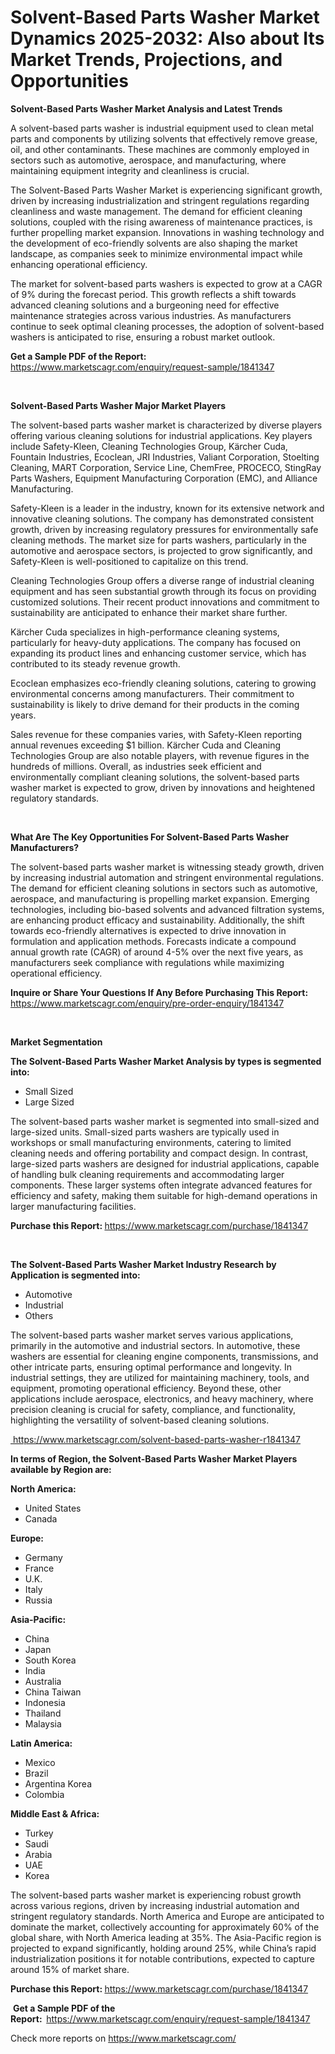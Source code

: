 <p><h1>Solvent-Based Parts Washer Market Dynamics 2025-2032: Also about Its Market Trends, Projections, and Opportunities</h1></p><p><strong>Solvent-Based Parts Washer Market Analysis and Latest Trends</strong></p>
<p><p>A solvent-based parts washer is industrial equipment used to clean metal parts and components by utilizing solvents that effectively remove grease, oil, and other contaminants. These machines are commonly employed in sectors such as automotive, aerospace, and manufacturing, where maintaining equipment integrity and cleanliness is crucial. </p><p>The Solvent-Based Parts Washer Market is experiencing significant growth, driven by increasing industrialization and stringent regulations regarding cleanliness and waste management. The demand for efficient cleaning solutions, coupled with the rising awareness of maintenance practices, is further propelling market expansion. Innovations in washing technology and the development of eco-friendly solvents are also shaping the market landscape, as companies seek to minimize environmental impact while enhancing operational efficiency.</p><p>The market for solvent-based parts washers is expected to grow at a CAGR of 9% during the forecast period. This growth reflects a shift towards advanced cleaning solutions and a burgeoning need for effective maintenance strategies across various industries. As manufacturers continue to seek optimal cleaning processes, the adoption of solvent-based washers is anticipated to rise, ensuring a robust market outlook.</p></p>
<p><strong>Get a Sample PDF of the Report:&nbsp;</strong> <a href="https://www.marketscagr.com/enquiry/request-sample/1841347?utm_campaign=3271&utm_medium=2&utm_source=Github&utm_content=ia&utm_term=12042025&utm_id=solvent-based-parts-washer">https://www.marketscagr.com/enquiry/request-sample/1841347</a></p>
<p>&nbsp;</p>
<p><strong>Solvent-Based Parts Washer Major Market Players</strong></p>
<p><p>The solvent-based parts washer market is characterized by diverse players offering various cleaning solutions for industrial applications. Key players include Safety-Kleen, Cleaning Technologies Group, Kärcher Cuda, Fountain Industries, Ecoclean, JRI Industries, Valiant Corporation, Stoelting Cleaning, MART Corporation, Service Line, ChemFree, PROCECO, StingRay Parts Washers, Equipment Manufacturing Corporation (EMC), and Alliance Manufacturing.</p><p>Safety-Kleen is a leader in the industry, known for its extensive network and innovative cleaning solutions. The company has demonstrated consistent growth, driven by increasing regulatory pressures for environmentally safe cleaning methods. The market size for parts washers, particularly in the automotive and aerospace sectors, is projected to grow significantly, and Safety-Kleen is well-positioned to capitalize on this trend.</p><p>Cleaning Technologies Group offers a diverse range of industrial cleaning equipment and has seen substantial growth through its focus on providing customized solutions. Their recent product innovations and commitment to sustainability are anticipated to enhance their market share further.</p><p>Kärcher Cuda specializes in high-performance cleaning systems, particularly for heavy-duty applications. The company has focused on expanding its product lines and enhancing customer service, which has contributed to its steady revenue growth.</p><p>Ecoclean emphasizes eco-friendly cleaning solutions, catering to growing environmental concerns among manufacturers. Their commitment to sustainability is likely to drive demand for their products in the coming years.</p><p>Sales revenue for these companies varies, with Safety-Kleen reporting annual revenues exceeding $1 billion. Kärcher Cuda and Cleaning Technologies Group are also notable players, with revenue figures in the hundreds of millions. Overall, as industries seek efficient and environmentally compliant cleaning solutions, the solvent-based parts washer market is expected to grow, driven by innovations and heightened regulatory standards.</p></p>
<p>&nbsp;</p>
<p><strong>What Are The Key Opportunities For Solvent-Based Parts Washer Manufacturers?</strong></p>
<p><p>The solvent-based parts washer market is witnessing steady growth, driven by increasing industrial automation and stringent environmental regulations. The demand for efficient cleaning solutions in sectors such as automotive, aerospace, and manufacturing is propelling market expansion. Emerging technologies, including bio-based solvents and advanced filtration systems, are enhancing product efficacy and sustainability. Additionally, the shift towards eco-friendly alternatives is expected to drive innovation in formulation and application methods. Forecasts indicate a compound annual growth rate (CAGR) of around 4-5% over the next five years, as manufacturers seek compliance with regulations while maximizing operational efficiency.</p></p>
<p><strong>Inquire or Share Your Questions If Any Before Purchasing This Report:</strong> <a href="https://www.marketscagr.com/enquiry/pre-order-enquiry/1841347?utm_campaign=3271&utm_medium=2&utm_source=Github&utm_content=ia&utm_term=12042025&utm_id=solvent-based-parts-washer">https://www.marketscagr.com/enquiry/pre-order-enquiry/1841347</a></p>
<p>&nbsp;</p>
<p><strong>Market Segmentation</strong></p>
<p><strong>The Solvent-Based Parts Washer Market Analysis by types is segmented into:</strong></p>
<p><ul><li>Small Sized</li><li>Large Sized</li></ul></p>
<p><p>The solvent-based parts washer market is segmented into small-sized and large-sized units. Small-sized parts washers are typically used in workshops or small manufacturing environments, catering to limited cleaning needs and offering portability and compact design. In contrast, large-sized parts washers are designed for industrial applications, capable of handling bulk cleaning requirements and accommodating larger components. These larger systems often integrate advanced features for efficiency and safety, making them suitable for high-demand operations in larger manufacturing facilities.</p></p>
<p><strong>Purchase this Report:&nbsp;</strong><a href="https://www.marketscagr.com/purchase/1841347?utm_campaign=3271&utm_medium=2&utm_source=Github&utm_content=ia&utm_term=12042025&utm_id=solvent-based-parts-washer">https://www.marketscagr.com/purchase/1841347</a></p>
<p>&nbsp;</p>
<p><strong>The Solvent-Based Parts Washer Market Industry Research by Application is segmented into:</strong></p>
<p><ul><li>Automotive</li><li>Industrial</li><li>Others</li></ul></p>
<p><p>The solvent-based parts washer market serves various applications, primarily in the automotive and industrial sectors. In automotive, these washers are essential for cleaning engine components, transmissions, and other intricate parts, ensuring optimal performance and longevity. In industrial settings, they are utilized for maintaining machinery, tools, and equipment, promoting operational efficiency. Beyond these, other applications include aerospace, electronics, and heavy machinery, where precision cleaning is crucial for safety, compliance, and functionality, highlighting the versatility of solvent-based cleaning solutions.</p></p>
<p><a href="https://www.marketscagr.com/solvent-based-parts-washer-r1841347?utm_campaign=3271&utm_medium=2&utm_source=Github&utm_content=ia&utm_term=12042025&utm_id=solvent-based-parts-washer">&nbsp;https://www.marketscagr.com/solvent-based-parts-washer-r1841347</a></p>
<p><strong>In terms of Region, the Solvent-Based Parts Washer Market Players available by Region are:</strong></p>
<p>
    <p> <strong> North America: </strong>
        <ul>
            <li>United States</li>
            <li>Canada</li>
        </ul>
        </p> 
    <p> <strong> Europe: </strong>
        <ul>
            <li>Germany</li>
            <li>France</li>
            <li>U.K.</li>
            <li>Italy</li>
            <li>Russia</li>
        </ul>
        </p> 
    <p> <strong> Asia-Pacific: </strong>
        <ul>
            <li>China</li>
            <li>Japan</li>
            <li>South Korea</li>
            <li>India</li>
            <li>Australia</li>
            <li>China Taiwan</li>
            <li>Indonesia</li>
            <li>Thailand</li>
            <li>Malaysia</li>
        </ul>
        </p> 
    <p> <strong> Latin America: </strong>
        <ul>
            <li>Mexico</li>
            <li>Brazil</li>
            <li>Argentina Korea</li>
            <li>Colombia</li>
        </ul>
        </p> 
    <p> <strong> Middle East & Africa: </strong>
        <ul>
            <li>Turkey</li>
            <li>Saudi</li>
            <li>Arabia</li>
            <li>UAE</li>
            <li>Korea</li>
        </ul>
    </p>
    </p>
<p><p>The solvent-based parts washer market is experiencing robust growth across various regions, driven by increasing industrial automation and stringent regulatory standards. North America and Europe are anticipated to dominate the market, collectively accounting for approximately 60% of the global share, with North America leading at 35%. The Asia-Pacific region is projected to expand significantly, holding around 25%, while China’s rapid industrialization positions it for notable contributions, expected to capture around 15% of market share.</p></p>
<p><strong>Purchase this Report: </strong><a href="https://www.marketscagr.com/purchase/1841347?utm_campaign=3271&utm_medium=2&utm_source=Github&utm_content=ia&utm_term=12042025&utm_id=solvent-based-parts-washer">https://www.marketscagr.com/purchase/1841347</a></p>
<p>&nbsp;<strong>Get a Sample PDF of the Report:&nbsp;&nbsp;</strong><a href="https://www.marketscagr.com/enquiry/request-sample/1841347?utm_campaign=3271&utm_medium=2&utm_source=Github&utm_content=ia&utm_term=12042025&utm_id=solvent-based-parts-washer">https://www.marketscagr.com/enquiry/request-sample/1841347</a></p>
<p><strong></strong></p>
<p>Check more reports on <a href="https://www.marketscagr.com/?utm_campaign=3271&utm_medium=2&utm_source=Github&utm_content=ia&utm_term=12042025&utm_id=solvent-based-parts-washer">https://www.marketscagr.com/</a></p>